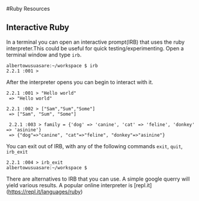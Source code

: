 #Ruby Resources

Interactive Ruby
----------------
In a terminal you can open an interactive prompt(IRB) that uses the  ruby interpreter.This could be useful for quick testing/experimenting.
Open a terminal window and type `irb`.

```
albertowusuasare:~/workspace $ irb
2.2.1 :001 > 
```
After the interpreter opens you can begin to interact with it. 
```
2.2.1 :001 > "Hello world"
 => "Hello world" 

2.2.1 :002 > ["Sam","Sum","Some"]
 => ["Sam", "Sum", "Some"] 
 
 2.2.1 :003 > family = {'dog' => 'canine', 'cat' => 'feline', 'donkey' => 'asinine'}                                                    
 => {"dog"=>"canine", "cat"=>"feline", "donkey"=>"asinine"} 
```
You can  exit out of IRB, with any of the following commands `exit`, `quit`, `irb_exit`
```
2.2.1 :004 > irb_exit
albertowusuasare:~/workspace $ 
```
There are alternatives to IRB that you can use. A simple google querry will yield various results. A popular online interpreter is [repl.it] (https://repl.it/languages/ruby)
